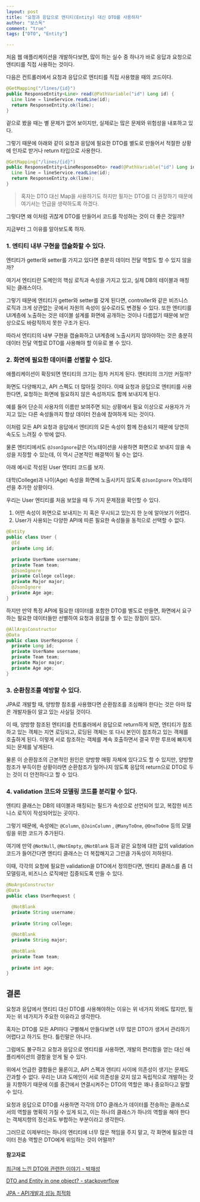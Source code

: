 ```yaml
---
layout: post
title: "요청과 응답으로 엔티티(Entity) 대신 DTO를 사용하자"
author: "보스독"
comment: "true"
tags: ["DTO", "Entity"]

---
```




처음 웹 애플리케이션을 개발하다보면, 많이 하는 실수 중 하나가 바로 응답과 요청으로 엔티티를 직접 사용하는 것이다.

다음은 컨트롤러에서 요청과 응답으로 엔티티를 직접 사용했을 때의 코드이다. 

``` 	java
@GetMapping("/lines/{id}")
public ResponseEntity<Line> read(@PathVariable("id") Long id) {
  Line line = lineService.readLine(id);
  return ResponseEntity.ok(line);
}
```

겉으로 봤을 때는 별 문제가 없어 보이지만, 실제로는 많은 문제와 위험성을 내포하고 있다.

그렇기 때문에 아래와 같이 요청과 응답에 필요한 DTO를 별도로 만들어서 적절한 상황에 인자로 받거나 return 타입으로 사용한다.

``` Java
@GetMapping("/lines/{id}")
public ResponseEntity<LineResponseDto> read(@PathVariable("id") Long id) {
  Line line = lineService.readLine(id);
  return ResponseEntity.ok(line);
}
```

> 혹자는 DTO 대신 Map을 사용하기도 하지만 필자는 DTO를 더 권장하기 때문에 여기서는 언급을 생략하도록 하겠다.

그렇다면 왜 이처럼 귀찮게 DTO를 만들어서 코드를 작성하는 것이 더 좋은 것일까?

지금부터 그 이유를 알아보도록 하자.



### 1. 엔티티 내부 구현을 캡슐화할 수 있다.

엔티티가 getter와 setter를 가지고 있다면 충분히 데이터 전달 역할도 할 수 있지 않을까?

여기서 엔티티란 도메인의 핵심 로직과 속성을 가지고 있고, 실제 DB의 테이블과 매칭되는 클래스이다. 

그렇기 때문에 엔티티가 getter와 setter를 갖게 된다면, controller와 같은 비즈니스 로직과 크게 상관없는 곳에서 자원의 속성이 실수로라도 변경될 수 있다. 또한 엔티티를 UI계층에 노출하는 것은 테이블 설계를 화면에 공개하는 것이나 다름없기 때문에 보안상으로도 바람직하지 못한 구조가 된다. 

따라서 엔티티의 내부 구현을 캡슐화하고 UI계층에 노출시키지 않아야하는 것은 충분히 데이터 전달 역할로 DTO를 사용해야 할 이유로 볼 수 있다.



### 2. 화면에 필요한 데이터를 선별할 수 있다.

애플리케이션이 확장되면 엔티티의 크기는 점차 커지게 된다. 엔티티의 크기만 커질까?

화면도 다양해지고, API 스펙도 더 많아질 것이다. 이때 요청과 응답으로 엔티티를 사용한다면, 요청하는 화면에 필요하지 않은 속성까지도 함께 보내지게 된다.

예를 들어 단순히 사용자의 이름만 보여주면 되는 상황에서 필요 이상으로 사용자가 가지고 있는 다른 속성들까지 항상 데이터 전송에 참여하게 되는 것이다. 

이처럼 모든 API 요청과 응답에서 엔티티의 모든 속성이 함께 전송되기 때문에 당연히 속도도 느려질 수 밖에 없다.

물론 엔티티에서도 `@JsonIgnore`같은 어노테이션을 사용하면 화면으로 보내지 않을 속성을 지정할 수 있는데, 이 역시 근본적인 해결책이 될 수는 없다. 

아래 예시로 작성된 User 엔티티 코드를 보자. 

대학(College)과 나이(Age) 속성을 화면에 노출시키지 않도록 `@JsonIgnore` 어노테이션을 추가한 상황이다. 

우리는 User 엔티티를 처음 보았을 때 두 가지 문제점을 확인할 수 있다. 

1. 어떤 속성이 화면으로 보내지는 지 혹은 무시되고 있는지 한 눈에 알아보기 어렵다.
2. User가 사용되는 다양한 API에 따른 필요한 속성들을 동적으로 선택할 수 없다. 

```java
@Entity
public class User {
  @Id
  private Long id;
  
  private UserName username;
  private Team team;
  @JsonIgnore
  private College college;
  private Major major;
  @JsonIgnore
  private Age age;
}
```

하지만 만약 특정 API에 필요한 데이터를 포함한 DTO를 별도로 만들면, 화면에서 요구하는 필요한 데이터들만 선별하여 요청과 응답을 할 수 있는 장점이 있다.

``` java
@AllArgsConstructor
@Data
public class UserResponse {
  private Long id;
  private UserName username;
  private Team team;
  private Major major;
  private Age age;
}
```



### 3. 순환참조를 예방할 수 있다.

JPA로 개발할 때, 양방향 참조를 사용했다면 순환참조를 조심해야 한다는 것은 아마 많은 개발자들이 알고 있는 사실일 것이다.

이 때, 양방향 참조된 엔티티를 컨트롤러에서 응답으로 return하게 되면, 엔티티가 참조하고 있는 객체는 지연 로딩되고, 로딩된 객체는 또 다시 본인이 참조하고 있는 객체를 호출하게 된다. 이렇게 서로 참조하는 객체를 계속 호출하면서 결국 무한 루프에 빠지게 되는 문제를 낳게된다. 

물론 이 순환참조의 근본적인 원인은 양방향 매핑 자체에 있다고도 할 수 있지만, 양방향 참조가 부득이한 상황이라면 순환참조가 일어나지 않도록 응답의 return으로 DTO로 두는 것이 더 안전하다고 할 수 있다.



### 4. validation 코드와 모델링 코드를 분리할 수 있다.

엔티티 클래스는 DB의 테이블과 매칭되는 필드가 속성으로 선언되어 있고, 복잡한 비즈니스 로직이 작성되어있는 곳이다. 

그렇기 때문에, 속성에는  `@Column`, `@JoinColumn` , `@ManyToOne`, `@OneToOne` 등의 모델링을 위한 코드가 추가된다.

여기에 만약 `@NotNull`, `@NotEmpty`, `@NotBlank` 등과 같은 요청에 대한 값의 validation코드가 들어간다면 엔티티 클래스는 더 복잡해지고 그만큼 가독성이 저하된다.

이때, 각각의 요청에 필요한 validation을 DTO에서 정의한다면, 엔티티 클래스를 좀 더 모델링과, 비즈니스 로직에만 집중되도록 만들 수 있다.

``` java
@NoArgsConstructor
@Data
public class UserRequest {

  @NotBlank
  private String username;
  
  private String college;
  
  @NotBlank
  private String major;
  
  @NotBlank
  private Team team;
  
  private int age;    
}
```



## 결론

요청과 응답에서 엔티티 대신 DTO를 사용해야하는 이유는 위 네가지 외에도 많지만, 필자는 위 네가지가 주요한 이유라고 생각한다.

혹자는 DTO를 모든 API마다 구별해서 만들다보면 너무 많은 DTO가 생겨서 관리하기 어렵다고 하기도 한다. 틀린말은 아니다. 

그럼에도 불구하고 요청과 응답으로 엔티티를 사용하면, 개발의 편리함을 얻는 대신 애플리케이션의 결함을 얻게 될 수 있다.

위에서 언급한 결함들은 물론이고, API 스펙과 엔티티 사이에 의존성이 생기는 문제도 간과할 수 없다. 우리는 UI과 도메인이 서로 의존성을 갖지 않고 독립적으로 개발하는 것을 지향하기 때문에 이를 중간에서 연결시켜주는 DTO의 역할은 꽤나 중요하다고 말할 수 있다.

요청과 응답으로 DTO를 사용하면 각각의 DTO 클래스가 데이터를 전송하는 클래스로서의 역할을 명확히 가질 수 있게 되고, 이는 하나의 클래스가 하나의 역할을 해야 한다는 객체지향의 정신과도 부합하는 부분이라고 생각한다.

그러므로 이제부터는 하나의 엔티티에 너무 많은 책임을 주지 말고, 각 화면에 필요한 데이터 전송 역할은 DTO에게 위임하는 것이 어떨까?



#### 참고자료

[최근에 느낀 DTO와 관련한 이야기 - 박재성](https://www.slipp.net/wiki/pages/viewpage.action?pageId=2031636)

[DTO and Entity in one object? - stackoverflow](https://stackoverflow.com/questions/31165016/dto-and-entity-in-one-object)

[JPA - API개발과 성능 최적화](https://cheolhojung.github.io/posts/record/jpa-entity-vs-dto.html)

